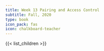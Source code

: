 ```yaml
---
title: Week 13 Pairing and Access Control
subtitle: Fall, 2020
type: book
icon_pack: fas
icon: chalkboard-teacher
---
```


{{< list_children >}}
